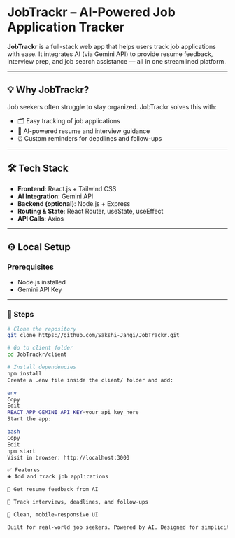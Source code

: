 # JobTrackr – AI-Powered Job Application Tracker

**JobTrackr** is a full-stack web app that helps users track job applications with ease. It integrates AI (via Gemini API) to provide resume feedback, interview prep, and job search assistance — all in one streamlined platform.

---

## 💡 Why JobTrackr?

Job seekers often struggle to stay organized. JobTrackr solves this with:

- 🗂️ Easy tracking of job applications  
- 🤖 AI-powered resume and interview guidance  
- ⏰ Custom reminders for deadlines and follow-ups  

---

## 🛠 Tech Stack

- **Frontend**: React.js + Tailwind CSS  
- **AI Integration**: Gemini API  
- **Backend (optional)**: Node.js + Express  
- **Routing & State**: React Router, useState, useEffect  
- **API Calls**: Axios  

---

## ⚙️ Local Setup

### Prerequisites

- Node.js installed  
- Gemini API Key  

---

### 🔧 Steps

```bash
# Clone the repository
git clone https://github.com/Sakshi-Jangi/JobTrackr.git

# Go to client folder
cd JobTrackr/client

# Install dependencies
npm install
Create a .env file inside the client/ folder and add:

env
Copy
Edit
REACT_APP_GEMINI_API_KEY=your_api_key_here
Start the app:

bash
Copy
Edit
npm start
Visit in browser: http://localhost:3000

✅ Features
➕ Add and track job applications

🧠 Get resume feedback from AI

📅 Track interviews, deadlines, and follow-ups

📱 Clean, mobile-responsive UI

Built for real-world job seekers. Powered by AI. Designed for simplicity.



